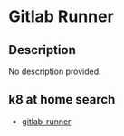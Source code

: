# Gitlab Runner

## Description

No description provided.

## k8 at home search

- [gitlab-runner](https://nanne.dev/k8s-at-home-search/#/gitlab-runner)
